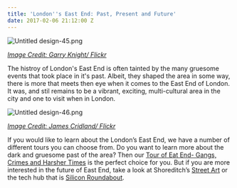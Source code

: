 ```yaml
---
title: 'London''s East End: Past, Present and Future'
date: 2017-02-06 21:12:00 Z
---
```


![Untitled design-45.png](/uploads/Untitled%20design-45.png)

*[Image Credit: Garry Knight/ Flickr](https://www.flickr.com/photos/garryknight/8387840022/in/photolist-dMcSBq-cZAWUW-mU2oLS-nx8na7-nx7ST4-9H6BoJ-bh5PJk-6bjYgL-cVkCfJ-nRoAwc-pDjuCV-9hy2ix-fDtTcr-nPsTEU-bRk6Fx-nPiFAv-nx7qjf-8NUYjj-kKUzUn-nx7U9c-dhzhq8-6J7rDv-8k3PUo-fbKaru-nPs2RW-8jZBkg-bh5NWM-nRoWne-nPxMsW-nMzeRE-7uCLDT-nx8Leo-bxYPAK-9QeGhh-ccjQbJ-nRoSPn-4psWSk-nPBifg-cZBXTq-4psY8M-dULZMg-7uCMNa-nRpebV-nMyonQ-5s51P-KQSkt-9GF29d-qeMdrv-cZALJL-4pwYfQ)*

The histroy of London's East End is often tainted by the many gruesome events that took place in it's past.  Albeit, they shaped the area in some way, there is more that meets then eye when it comes to the East End of London. It was, and stil remains to be a vibrant, exciting, multi-cultural area in the city and one to visit when in London.

![Untitled design-46.png](/uploads/Untitled%20design-46.png)

*[Image Credit: James Cridland/ Flickr](https://www.flickr.com/photos/jamescridland/460198209/in/photolist-GECTT-cZANRC-bPeVsT-8HV1BY-bh5Q8a-nMzj11-cZALnb-cZAWxf-9C5rxh-dMcSBq-cZAWUW-mU2oLS-nx8na7-nx7ST4-9H6BoJ-bh5PJk-6bjYgL-cVkCfJ-nRoAwc-pDjuCV-5w8LZ-9hy2ix-fDtTcr-nPsTEU-bRk6Fx-Ey8mh7-nPiFAv-nx7qjf-8NUYjj-kKUzUn-nx7U9c-dhzhq8-8BeAfV-6J7rDv-8k3PUo-fbKaru-nPs2RW-8jZBkg-bh5NWM-nRoWne-nPxMsW-nMzeRE-7uCLDT-nx8Leo-bxYPAK-9QeGhh-nRoSPn-4psWSk-nPBifg-8BeCfp)*

If you would like to learn about the London’s East End, we have a number of different tours you can choose from. Do you want to learn more about the dark and gruesome past of the area? Then our [Tour of Eat End- Gangs, Crimes and Harsher Times](http://www.insider-london.co.uk/tours/tour-of-east-end-gangs-crimes-and-hasher-times/) is the perfect choice for you. But if you are more interested in the future of East End, take a look at Shoreditch’s [Street Art](http://www.insider-london.co.uk/tours/street-art/) or the tech hub that is [Silicon Roundabout](http://www.insider-london.co.uk/tours/silicon-roundabout-and-tech-city-tour/).